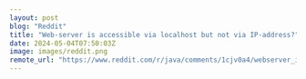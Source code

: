 ```yaml
---
layout: post
blog: "Reddit"
title: "Web-server is accessible via localhost but not via IP-address?"
date: 2024-05-04T07:50:03Z
image: images/reddit.png
remote_url: "https://www.reddit.com/r/java/comments/1cjv0a4/webserver_is_accessible_via_localhost_but_not_via/"
---
```

